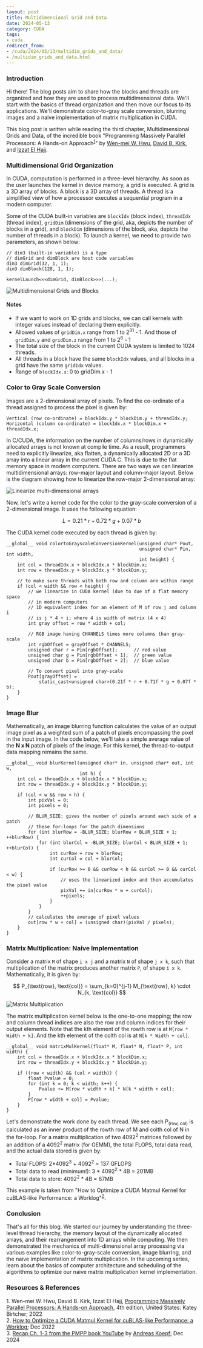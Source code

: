 ```yaml
---
layout: post
title: Multidimensional Grid and Data
date: 2024-05-13
category: CUDA
tags:
- cuda
redirect_from:
- /cuda/2024/05/13/multidim_grids_and_data/
- /multidim_grids_and_data.html
---
```


### **Introduction**
Hi there! The blog posts aim to share how the blocks and threads
are organized and how they are used to process multidimensional data.
We'll start with the basics of thread organization and then move our
focus to its applications. We'll demonstrate color-to-gray scale conversion,
blurring images and a
naive implementation of matrix multiplication in CUDA.

This blog post is written while reading the third chapter,
Multidimensional Grids and Data, of the incredible book
"Programming Massively Parallel Processors:
A Hands-on Approach<sup>[1](#link1)</sup>" by [Wen-mei W. Hwu](https://scholar.google.com/citations?user=ohjQPx8AAAAJ&hl=en), [David B. Kirk](https://scholar.google.com/citations?user=fMbArPwAAAAJ&hl=en), and [Izzat El Hajj](https://scholar.google.com/citations?user=_VVw504AAAAJ&hl=en).

### **Multidimensional Grid Organization**
In CUDA, computation is performed in a three-level hierarchy.
As soon as the user launches the kernel in device memory, a grid is
executed. A grid is a 3D array of blocks. A block is a 3D array of
threads. A thread is a simplified view of how a processor executes
a sequential program in a modern computer.

Some of the CUDA built-in variables are `blockIdx` (block index),
`threadIdx` (thread index), `gridDim` (dimensions of the grid, aka,
depicts the number of blocks in a grid), and `blockDim` (dimensions of
the block, aka, depicts the number of threads in a block).
To launch a kernel, we need to provide two parameters, as shown below:

```cuda
// dim3 (built-in variable) is a type
// dimGrid and dimBlock are host code variables
dim3 dimGrid(32, 1, 1);
dim3 dimBlock(128, 1, 1);

kernelLaunch<<<dimGrid, dimBlock>>>(...);
```

<img alt="Multidimensional Grids and Blocks" src="/assets/CUDA/kernel_launch.png" class="center" >

#### **Notes**
- If we want to work on 1D grids and blocks, we can call kernels with
integer values instead of declaring them explicitly.
- Allowed values of `gridDim.x` range from 1 to 2<sup>31</sup> - 1.
And those of `gridDim.y` and `gridDim.z` range from 1 to 2<sup>6</sup> - 1
- The total size of the block in the current CUDA system is limited to 1024 threads.
- All threads in a block have the same `blockIdx` values,
and all blocks in a grid have the same `gridIdx` values.
- Range of `blockIdx.x`: 0 to gridDim.x - 1

### **Color to Gray Scale Conversion**
Images are a 2-dimensional array of pixels. To find the co-ordinate
of a thread assigned to process the pixel is given by:
```cuda
Vertical (row co-ordinate) = blockIdx.y * blockDim.y + threadIdx.y;
Horizontal (column co-ordinate) = blockIdx.x * blockDim.x + threadIdx.x;
```
In C/CUDA, the information on the number of columns/rows in
dynamically allocated arrays is not known at compile time. As a result,
programmers need to explicitly linearize, aka flatten, a dynamically allocated
2D or a 3D array into a linear array in the current CUDA C.
This is due to the flat memory space in modern computers. There are two
ways we can linearize multidimensional arrays: row-major layout and
column-major layout. Below is the diagram showing how to linearize the
row-major 2-dimensional array:

<img alt="Linearize multi-dimensional arrays" src="/assets/CUDA/linearize.png" class="center" >

Now, let's write a kernel code for the color to the gray-scale conversion
of a 2-dimensional image. It uses the following equation:

$$
L = 0.21*r + 0.72*g + 0.07*b
$$

The CUDA kernel code executed by each thread is given by:
```cuda
__global__ void colortoGrayscaleConversionKernel(unsigned char* Pout,
                                                 unsigned char* Pin, int width,
                                                 int height) {
    int col = threadIdx.x + blockIdx.x * blockDim.x;
    int row = threadIdx.y + blockIdx.y * blockDim.y;

    // to make sure threads with both row and column are within range
    if (col < width && row < height) {
        // we linearize in CUDA kernel (due to due of a flat memory space
        // in modern computers
        // 1D equivalent index for an element of M of row j and column i
        // is j * 4 + i; where 4 is width of matrix (4 x 4)
        int gray offset = row * width + col;

        // RGB image having CHANNELS times more columns than gray-scale
        int rgbOffset = grayOffset * CHANNELS;
        unsigned char r = Pin[rgbOffset];      // red value
        unsigned char g = Pin[rgbOffset + 1];  // green value
        unsigned char b = Pin[rgbOffset + 2];  // blue value

        // To convert pixel into gray-scale
        Pout[grayOffset] =
            static_cast<unsigned char>(0.21f * r + 0.71f * g + 0.07f * b);
    }
}
```

### **Image Blur**
Mathematically, an image blurring function calculates the value of an
output image pixel as a weighted sum of a patch of pixels encompassing
the pixel in the input image. In the code below, we'll take a simple
average value of the **N x N** patch of pixels of the image. For this kernel,
the thread-to-output data mapping remains the same.
```cuda
__global__ void blurKernel(unsigned char* in, unsigned char* out, int w,
                           int h) {
    int col = threadIdx.x + blockIdx.x * blockDim.x;
    int row = threadIdx.y + blockIdx.y * blockDim.y;

    if (col < w && row < h) {
        int pixVal = 0;
        int pixels = 0;

        // BLUR_SIZE: gives the number of pixels around each side of a patch
        // these for-loops for the patch dimensions
        for (int blurRow = -BLUR_SIZE; blurRow < BLUR_SIZE + 1; ++blurRow) {
            for (int blurCol = -BLUR_SIZE; blurCol < BLUR_SIZE + 1; ++blurCol) {
                int curRow = row + blurRow;
                int curCol = col + blurCol;

                if (curRow >= 0 && curRow < h && curCol >= 0 && curCol < w) {
                    // uses the linearized index and then accumulates the pixel value
                    pixVal += in[curRow * w + curCol];
                    ++pixels;
                }
            }
        }
        // calculates the average of pixel values
        out[row * w + col] = (unsigned char)(pixVal / pixels);
    }
}
```

### **Matrix Multiplication: Naive Implementation**
Consider a matrix `M` of shape `i x j` and a matrix `N` of
shape `j x k`, such that multiplication of the matrix produces another
matrix `P`, of shape `i x k`. Mathematically, it is given by:

$$
P_{\text{row}, \text{col}} = \sum_{k=0}^{j-1} M_{\text{row}, k} \cdot N_{k, \text{col}}
$$

<img alt="Matrix Multiplication" src="/assets/CUDA/matrix_multiplication.png" class="center" >

The matrix multiplication kernel below is the one-to-one mapping;
the row and column thread indices are also
the row and column indices for their output elements.
Note that the kth element of
the rowth row is at `M[row * Width + k]`.
And the kth element of the colth col is at `N[k * Width + col]`.
```cuda
__global__ void matrixMulKernel(float* M, float* N, float* P, int width) {
    int col = threadIdx.x + blockIdx.x * blockDim.x;
    int row = threadIdx.y + blockIdx.y * blockDim.y;

    if ((row < width) && (col < width)) {
        float Pvalue = 0;
        for (int k = 0; k < width; k++) {
            Pvalue += M[row * width + k] * N[k * width + col];
        }
        P[row * width + col] = Pvalue;
    }
}
```
Let's demonstrate the work done by each thread. We see each P<sub>(row, col)</sub>
is calculated as an inner product of the rowth row of M and
colth col of N in the for-loop.
For a matrix multiplication of two 4092<sup>2</sup> matrices followed by an
addition of a 4092<sup>2</sup> matrix (for GEMM),
the total FLOPS, total data read, and the actual data stored is given by:
- Total FLOPS: 2*4092<sup>3</sup> + 4092<sup>2</sup> = 137 GFLOPS
- Total data to read (minimum!): 3 * 4092<sup>2</sup> * 4B = 201MB
- Total data to store: 4092<sup>2</sup> * 4B = 67MB

This example is taken from
"How to Optimize a CUDA Matmul Kernel for cuBLAS-like Performance: a Worklog"<sup>[2](#link2)</sup>.

### **Conclusion**
That's all for this blog. We started our journey by understanding the three-level
thread hierarchy, the memory layout of the dynamically allocated arrays, and their
rearrangement into 1D arrays while computing. We then demonstrated the mechanics of
multi-dimensional array processing via various examples like color-to-gray-scale conversion,
image blurring, and the naive implementation of matrix multiplication. In the upcoming series,
learn about the basics of computer architecture and scheduling of the algorithms
to optimize our naive matrix multiplication kernel implementation.

### **Resources & References**
<a id="link1">1</a>. Wen-mei W. Hwu, David B. Kirk, Izzat El Hajj, [Programming Massively Parallel Processors: A Hands-on Approach](https://www.amazon.in/Programming-Massively-Parallel-Processors-Hands/dp/0323912311), 4th edition, United States: Katey Birtcher; 2022 \
<a id="link2">2</a>. [How to Optimize a CUDA Matmul Kernel for cuBLAS-like Performance: a Worklog](https://siboehm.com/articles/22/CUDA-MMM); Dec 2022 \
<a id="link3">3</a>. [Recap Ch. 1-3 from the PMPP book YouTube](https://youtu.be/NQ-0D5Ti2dc) by [Andreas Koepf](https://twitter.com/neurosp1ke); Dec 2024
